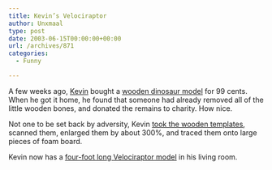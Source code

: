 ```yaml
---
title: Kevin’s Velociraptor
author: Unxmaal
type: post
date: 2003-06-15T00:00:00+00:00
url: /archives/871
categories:
  - Funny

---
```

A few weeks ago, [Kevin][1] bought a [wooden dinosaur model][2] for 99 cents. When he got it home, he found that someone had already removed all of the little wooden bones, and donated the remains to charity. How nice.

Not one to be set back by adversity, Kevin [took the wooden templates][3], scanned them, enlarged them by about 300%, and traced them onto large pieces of foam board.

Kevin now has a [four-foot long Velociraptor model][4] in his living room.

 [1]: http://livejournal.com/~shadowstitch/
 [2]: http://www.livejournal.com/users/shadowstitch/122260.html
 [3]: http://www.livejournal.com/users/shadowstitch/124895.html
 [4]: http://www.livejournal.com/users/shadowstitch/136506.html#cutid1